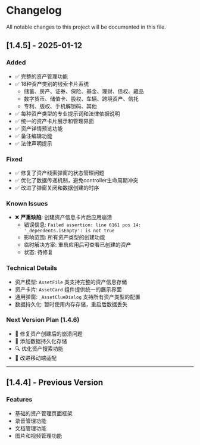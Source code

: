 # Changelog

All notable changes to this project will be documented in this file.

## [1.4.5] - 2025-01-12

### Added
- ✅ 完整的资产管理功能
- ✅ 18种资产类别的线索卡片系统
  - 储蓄、房产、证券、保险、基金、理财、债权、藏品
  - 数字货币、储值卡、股权、车辆、跨境资产、信托
  - 专利、版权、手机解锁码、其他
- ✅ 每种资产类型的专业提示词和法律依据说明
- ✅ 统一的资产卡片展示和管理界面
- ✅ 资产详情预览功能
- ✅ 备注编辑功能
- ✅ 法律声明提示

### Fixed
- ✅ 修复了资产线索弹窗的状态管理问题
- ✅ 优化了数据传递机制，避免controller生命周期冲突
- ✅ 改进了弹窗关闭和数据创建的时序

### Known Issues
- ❌ **严重缺陷**: 创建资产信息卡片后应用崩溃
  - 错误信息: `Failed assertion: line 6161 pos 14: '_dependents.isEmpty': is not true`
  - 影响范围: 所有资产类型的创建功能
  - 临时解决方案: 重启应用后可查看已创建的资产
  - 状态: 待修复

### Technical Details
- 资产模型: `AssetFile` 类支持完整的资产信息存储
- 资产卡片: `AssetCard` 组件提供统一的展示界面
- 通用弹窗: `_AssetClueDialog` 支持所有资产类型的配置
- 数据持久化: 暂时使用内存存储，重启后数据丢失

### Next Version Plan (1.4.6)
- 🔧 修复资产创建后的崩溃问题
- 💾 添加数据持久化存储
- 🔍 优化资产搜索功能
- 📱 改进移动端适配

---

## [1.4.4] - Previous Version
### Features
- 基础的资产管理页面框架
- 录音管理功能
- 文档管理功能
- 图片和视频管理功能